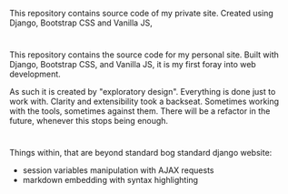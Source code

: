 This repository contains source code of my private site.
Created using Django, Bootstrap CSS and Vanilla JS,
#
This repository contains the source code for my personal site. Built with Django, Bootstrap CSS, and Vanilla JS, it is my first foray into web development.

As such it is created by "exploratory design". Everything is done just to work with. Clarity and extensibility took a backseat. Sometimes working with the tools, sometimes against them.
There will be a refactor in the future, whenever this stops being enough.
#
Things within, that are beyond standard bog standard django website:
* session variables manipulation with AJAX requests
* markdown embedding with syntax highlighting